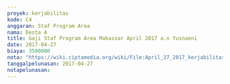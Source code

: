 ```yaml
---
proyek: kerjabilitas
kode: C4
anggaran: Staf Program Area
nama: Desta A
title: Gaji Staf Program Area Makassar April 2017 a.n Yusnaeni
date: 2017-04-27
biaya: 3500000
nota: "https://wiki.ciptamedia.org/wiki/File:April_27_2017_kerjabilitas_C4_staf_area_makassar_neni902.jpg"
tanggalpelunasan: 2017-04-27
notapelunasan:
---
```

